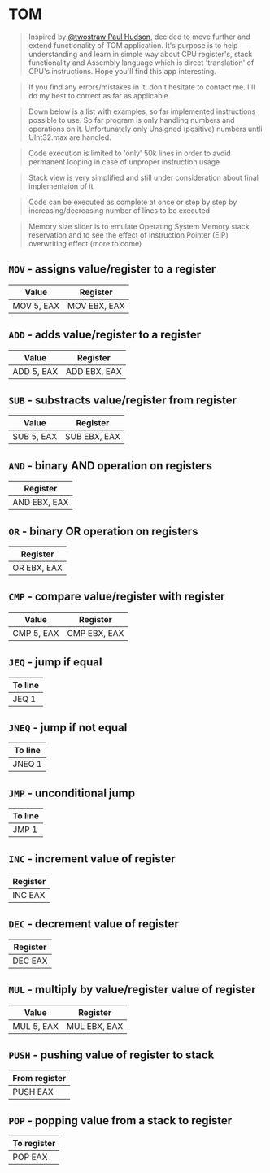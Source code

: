 # TOM
> Inspired by [@twostraw Paul Hudson](https://github.com/twostraws), decided to move further and extend functionality of TOM application. It's purpose is to help understanding and learn in simple way about CPU register's, stack functionality and Assembly language which is direct 'translation' of CPU's instructions. Hope you'll find this app interesting.

> If you find any errors/mistakes in it, don't hesitate to contact me. I'll do my best to correct as far as applicable.

> Down below is a list with examples, so far implemented instructions possible to use. So far program is only handling numbers and operations on it. Unfortunately only Unsigned (positive) numbers untli UInt32.max are handled.

> Code execution is limited to 'only' 50k lines in order to avoid permanent looping in case of unproper instruction usage

> Stack view is very simplified and still under consideration about final implementaion of it

> Code can be executed as complete at once or step by step by increasing/decreasing number of lines to be executed

> Memory size slider is to emulate Operating System Memory stack reservation and to see the effect of Instruction Pointer (EIP) overwriting effect (more to come)
 
## `MOV` - assigns value/register to a register

| Value | Register |
| --- | --- |
| MOV 5, EAX | MOV EBX, EAX

## `ADD` - adds value/register to a register

| Value | Register |
| --- | --- |
| ADD 5, EAX | ADD EBX, EAX

## `SUB` - substracts value/register from register

| Value | Register |
| --- | --- |
| SUB 5, EAX | SUB EBX, EAX

## `AND` - binary AND operation on registers

| Register |
| --- |
| AND EBX, EAX

## `OR` - binary OR operation on registers

| Register |
| --- |
| OR EBX, EAX

## `CMP` - compare value/register with register

| Value | Register |
| --- | --- |
| CMP 5, EAX | CMP EBX, EAX

## `JEQ` - jump if equal

| To line |
| --- |
| JEQ 1

## `JNEQ` - jump if not equal

| To line |
| --- |
| JNEQ 1

## `JMP` - unconditional jump

| To line |
| --- |
| JMP 1

## `INC` - increment value of register

| Register |
| --- |
| INC EAX

## `DEC` - decrement value of register

| Register |
| --- |
| DEC EAX

## `MUL` - multiply by value/register value of register

| Value | Register |
| --- | --- |
| MUL 5, EAX | MUL EBX, EAX

## `PUSH` - pushing value of register to stack

| From register |
| --- |
| PUSH EAX

## `POP` - popping value from a stack to register

| To register |
| --- |
| POP EAX
